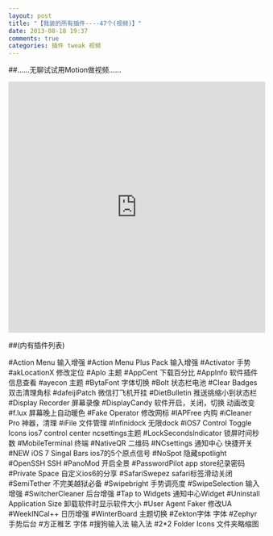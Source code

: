 ```yaml
---
layout: post
title: "【我装的所有插件----47个(视频)】"
date: 2013-08-18 19:37
comments: true
categories: 插件 tweak 视频
---
```

##……无聊试试用Motion做视频……
<iframe height=498 width=510 src="http://player.youku.com/embed/XNTk3Njk5NDA4" frameborder=0 allowfullscreen></iframe>

##(内有插件列表)
<!--more-->
#Action Menu
输入增强
#Action Menu Plus Pack
输入增强
#Activator
手势
#akLocationX
修改定位
#Aplo
主题
#AppCent
下载百分比
#AppInfo
软件插件信息查看
#ayecon
主题
#BytaFont
字体切换
#Bolt
状态栏电池
#Clear Badges
双击清理角标
#dafeijiPatch
微信打飞机开挂
#DietBulletin
推送挑缩小到状态栏
#Display Recorder
屏幕录像
#DisplayCandy
软件开启，关闭，切换 动画改变
#f.lux
屏幕晚上自动暖色
#Fake Operator
修改网标
#IAPFree
内购
#iCleaner Pro
神器，清理
#iFile
文件管理
#Infinidock
无限dock
#iOS7 Control Toggle Icons
ios7 control center ncsettings主题
#LockSecondslndicator
锁屏时间秒数
#MobileTerminal
终端
#NativeQR
二维码
#NCsettings
通知中心 快捷开关
#NEW iOS 7 Singal Bars
ios7的5个原点信号
#NoSpot
隐藏spotlight
#OpenSSH
SSH
#PanoMod
开启全景
#PasswordPilot
app store纪录密码
#Private Space
自定义ios6的分享
#SafariSwepez
safari标签滑动关闭
#SemiTether
不完美越狱必备
#Swipebright
手势调亮度
#SwipeSelection
输入增强
#SwitcherCleaner
后台增强
#Tap to Widgets
通知中心Widget
#Uninstall Application Size
卸载软件时显示软件大小
#User Agent Faker
修改UA
#WeekINCal++
日历增强
#WinterBoard
主题切换
#Zekton字体
字体
#Zephyr
手势后台
#方正稚艺
字体
#搜狗输入法
输入法
#2*2 Folder Icons
文件夹略缩图
